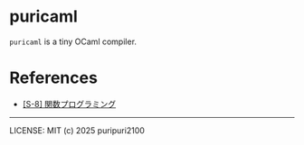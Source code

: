 # puricaml

`puricaml` is a tiny OCaml compiler.

# References

- [[S-8] 関数プログラミング](https://www.logic.cs.tsukuba.ac.jp/jikken/index.html)

---

LICENSE: MIT
(c) 2025 puripuri2100
